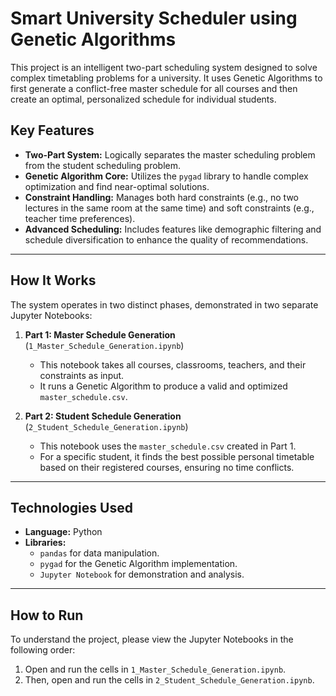 # Smart University Scheduler using Genetic Algorithms

This project is an intelligent two-part scheduling system designed to solve complex timetabling problems for a university. It uses Genetic Algorithms to first generate a conflict-free master schedule for all courses and then create an optimal, personalized schedule for individual students.

##  Key Features

- **Two-Part System:** Logically separates the master scheduling problem from the student scheduling problem.
- **Genetic Algorithm Core:** Utilizes the `pygad` library to handle complex optimization and find near-optimal solutions.
- **Constraint Handling:** Manages both hard constraints (e.g., no two lectures in the same room at the same time) and soft constraints (e.g., teacher time preferences).
- **Advanced Scheduling:** Includes features like demographic filtering and schedule diversification to enhance the quality of recommendations.

---

##  How It Works

The system operates in two distinct phases, demonstrated in two separate Jupyter Notebooks:

1.  **Part 1: Master Schedule Generation** (`1_Master_Schedule_Generation.ipynb`)
    -   This notebook takes all courses, classrooms, teachers, and their constraints as input.
    -   It runs a Genetic Algorithm to produce a valid and optimized `master_schedule.csv`.

2.  **Part 2: Student Schedule Generation** (`2_Student_Schedule_Generation.ipynb`)
    -   This notebook uses the `master_schedule.csv` created in Part 1.
    -   For a specific student, it finds the best possible personal timetable based on their registered courses, ensuring no time conflicts.

---

##  Technologies Used

-   **Language:** Python
-   **Libraries:**
    -   `pandas` for data manipulation.
    -   `pygad` for the Genetic Algorithm implementation.
    -   `Jupyter Notebook` for demonstration and analysis.

---

##  How to Run

To understand the project, please view the Jupyter Notebooks in the following order:

1.  Open and run the cells in `1_Master_Schedule_Generation.ipynb`.
2.  Then, open and run the cells in `2_Student_Schedule_Generation.ipynb`.

